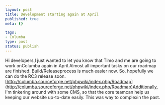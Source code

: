 ```yaml
--- 
layout: post
title: Development starting again at April
published: true
meta: {}

tags: 
- Columba
type: post
status: publish
---
```

Hi developers,I just wanted to let you know that Timo and me are going to work onColumba again in April.Almost all important tasks on our roadmap are finished. Build/Releaseprocess is much easier now. So, hopefully we can do the RC3 release soon.[http://columba.sourceforge.net/phpwiki/index.php/Roadmap](http://columba.sourceforge.net/phpwiki/index.php/Roadmap)Additionally, I'm tinkering around with some CMS, so that the core teamcan help us keeping our website up-to-date easily. This was way to complexin the past.
